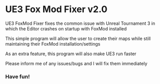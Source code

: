 # UE3 Fox Mod Fixer v2.0
UE3 FoxMod Fixer fixes the common issue with Unreal Tournament 3 in which the Editor crashes on startup with FoxMod installed

This simple program will allow the user to create their maps while still maintaining their FoxMod installation/settings

As an extra feature, this program will also make UE3 run faster

Please inform me of any issues/bugs and I will fix them immediately

### Have fun!
